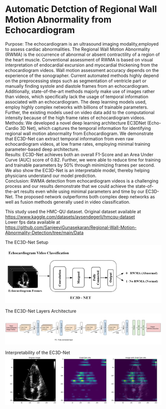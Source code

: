 # Automatic Detction of Regional Wall Motion Abnormality from Echocardiogram
Purpose: The echocardiogram is an ultrasound imaging modality,employed to assess cardiac abnormalities. The Regional Wall Motion Abnormality (RWMA) is the occurrence of abnormal or absent contractility of a region of the heart muscle. Conventional assessment of RWMA is based on visual interpretation of endocardial excursion and myocardial thickening from the echocardiogram videos. Wall motion assessment accuracy depends on the experience of the sonographer. Current automated methods highly depend on the preprocessing steps such as segmentation of ventricle part or manually finding systole and diastole frames from an echocardiogram. Additionally, state-of-the-art methods majorly make use of images rather than videos, which specifically lack the usage of temporal information associated with an echocardiogram. The deep learning models used, employ highly complex networks with billions of trainable parameters. Further, the existing models used on video data add to the computational intensity because of the high frame rates of echocardiogram videos.<br />
Methods: We developed a novel deep learning architecture EC3DNet (Echo-Cardio 3D Net), which captures the temporal information for identifying regional wall motion abnormality from Echocardiogram. We demonstrate that EC3D-Net can extract temporal information from even raw echocardiogram videos, at low frame rates, employing minimal training parameter-based deep architecture.<br />
Results: EC3D-Net achieves both an overall F1-Score and an Area Under Curve (AUC) score of 0.82. Further, we were able to reduce time for training and trainable parameters by 50% through minimizing frames per second. We also show the EC3D-Net is an interpretable model, thereby helping physicians understand our model prediction.<br />
Conclusion: RWMA detection from echocardiogram videos is a challenging process and our results demonstrate that we could achieve the state-of-the-art results even while using minimal parameters and time by our EC3D-Net. The proposed network outperforms both complex deep networks as well as fusion methods generally used in video classification.<br />

This study used the HMC-QU dataset. Original dataset available at https://www.kaggle.com/datasets/aysendegerli/hmcqu-dataset <br />
Lower fps data available at https://github.com/SanjeeviGunasekaran/Regional-Wall-Motion-Abnormality-Detection/tree/main/Data

The EC3D-Net Setup <br />
<img src="https://github.com/SanjeeviGunasekaran/Automatic-RWMA-Detection/blob/main/docs/overall_ec3d-net.jpg" alt="overall process" width="600" />

The EC3D-Net Layers Architecture<br /> 
<img src= "https://github.com/SanjeeviGunasekaran/Automatic-RWMA-Detection/blob/main/docs/EC3D-Net_Arch.jpg" alt="" />

Interpretability of the EC3D-Net<br /> 
<img src= "https://github.com/SanjeeviGunasekaran/Automatic-RWMA-Detection/blob/main/docs/grad_cam_image.png" alt="" />
